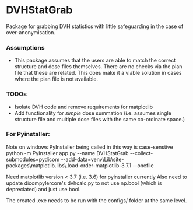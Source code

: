 # DVHStatGrab
Package for grabbing DVH statistics with little safeguarding in the case of over-anonymisation.

### Assumptions
- This package assumes that the users are able to match the correct structure and dose files themselves. There are no checks via the plan file that these are related. This does make it a viable solution in cases where the plan file is not available.

### TODOs
- Isolate DVH code and remove requirements for matplotlib
- Add functionality for *simple* dose summation (i.e. assumes single structure file and multiple dose files with the same co-ordinate space.)

### For Pyinstaller:
Note on windows PyInstaller being called in this way is case-senstive
python -m PyInstaller app.py --name DVHStatGrab --collect-submodules=pydicom --add-data=venv\\Lib\\site-packages\\matplotlib.libs\\.load-order-matplotlib-3.7.1 --onefile

Need matplotlib version < 3.7 (i.e. 3.6) for pyinstaller currently
Also need to update dicompylercore's dvhcalc.py to not use np.bool (which is depreciated) and just use bool.

The created .exe needs to be run with the configs/ folder at the same level. 
